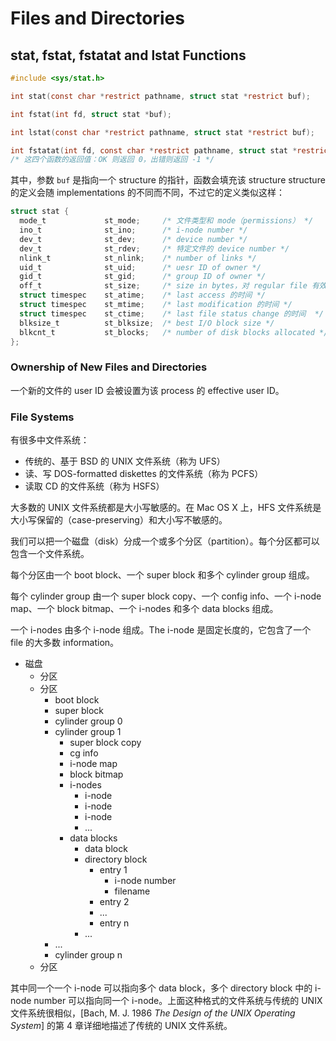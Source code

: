 # Files and Directories

## stat, fstat, fstatat and lstat Functions

```c
#include <sys/stat.h>

int stat(const char *restrict pathname, struct stat *restrict buf);

int fstat(int fd, struct stat *buf);

int lstat(const char *restrict pathname, struct stat *restrict buf);

int fstatat(int fd, const char *restrict pathname, struct stat *restrict buf, int flag);
/* 这四个函数的返回值：OK 则返回 0，出错则返回 -1 */
```

其中，参数 `buf` 是指向一个 structure 的指针，函数会填充该 structure structure 的定义会随 implementations 的不同而不同，不过它的定义类似这样：

```c
struct stat {
  mode_t             st_mode;     /* 文件类型和 mode（permissions） */
  ino_t              st_ino;      /* i-node number */
  dev_t              st_dev;      /* device number */
  dev_t              st_rdev;     /* 特定文件的 device number */
  nlink_t            st_nlink;    /* number of links */
  uid_t              st_uid;      /* uesr ID of owner */
  gid_t              st_gid;      /* group ID of owner */
  off_t              st_size;     /* size in bytes，对 regular file 有效 */
  struct timespec    st_atime;    /* last access 的时间 */
  struct timespec    st_mtime;    /* last modification 的时间 */
  struct timespec    st_ctime;    /* last file status change 的时间  */
  blksize_t          st_blksize;  /* best I/O block size */
  blkcnt_t           st_blocks;   /* number of disk blocks allocated */
};
```

### Ownership of New Files and Directories

一个新的文件的 user ID 会被设置为该 process 的 effective user ID。

### File Systems

有很多中文件系统：

- 传统的、基于 BSD 的 UNIX 文件系统（称为 UFS）
- 读、写 DOS-formatted diskettes 的文件系统（称为 PCFS）
- 读取 CD 的文件系统（称为 HSFS）

大多数的 UNIX 文件系统都是大小写敏感的。在 Mac OS X 上，HFS 文件系统是大小写保留的（case-preserving）和大小写不敏感的。

我们可以把一个磁盘（disk）分成一个或多个分区（partition）。每个分区都可以包含一个文件系统。

每个分区由一个 boot block、一个 super block 和多个 cylinder group 组成。

每个 cylinder group  由一个 super block copy、一个 config info、一个 i-node map、一个 block bitmap、一个 i-nodes 和多个 data blocks 组成。

一个 i-nodes 由多个 i-node 组成。The i-node 是固定长度的，它包含了一个 file 的大多数 information。

- 磁盘
    - 分区
    - 分区
        - boot block
        - super block
        - cylinder group 0
        - cylinder group 1
            - super block copy
            - cg info
            - i-node map
            - block bitmap
            - i-nodes
                - i-node
                - i-node
                - i-node
                - ...
            - data blocks
                - data block
                - directory block
                    - entry 1
                        - i-node number
                        - filename
                    - entry 2
                    - ...
                    - entry n
                - ...
        - ...
        - cylinder group n
    - 分区

其中同一个一个 i-node 可以指向多个 data block，多个 directory block 中的 i-node number 可以指向同一个 i-node。上面这种格式的文件系统与传统的 UNIX 文件系统很相似，[Bach, M. J. 1986 *The Design of the UNIX Operating System*] 的第 4 章详细地描述了传统的 UNIX 文件系统。
